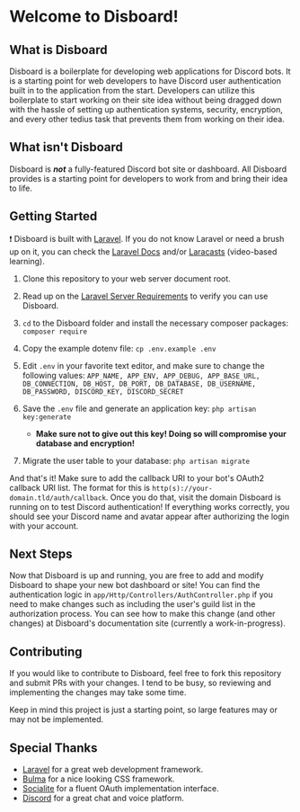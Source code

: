 # Welcome to Disboard!

## What is Disboard

Disboard is a boilerplate for developing web applications for Discord bots. It is a starting point for web developers to have Discord user authentication built in to the application from the start. Developers can utilize this boilerplate to start working on their site idea without being dragged down with the hassle of setting up authentication systems, security, encryption, and every other tedius task that prevents them from working on their idea.

## What isn't Disboard

Disboard is ***not*** a fully-featured Discord bot site or dashboard. All Disboard provides is a starting point for developers to work from and bring their idea to life.

## Getting Started

❗️ Disboard is built with [Laravel](https://laravel.com). If you do not know Laravel or need a brush up on it, you can check the [Laravel Docs](https://laravel.com/docs/6.x) and/or [Laracasts](https://laracasts.com/skills/laravel) (video-based learning).

1. Clone this repository to your web server document root.

2. Read up on the [Laravel Server Requirements](https://laravel.com/docs/6.x#server-requirements) to verify you can use Disboard.

3. `cd` to the Disboard folder and install the necessary composer packages: `composer require`

4. Copy the example dotenv file: `cp .env.example .env`

5. Edit `.env` in your favorite text editor, and make sure to change the following values: `APP_NAME, APP_ENV, APP_DEBUG, APP_BASE_URL, DB_CONNECTION, DB_HOST, DB_PORT, DB_DATABASE, DB_USERNAME, DB_PASSWORD, DISCORD_KEY, DISCORD_SECRET`

6. Save the `.env` file and generate an application key: `php artisan key:generate`
    - **Make sure not to give out this key! Doing so will compromise your database and encryption!**

7. Migrate the user table to your database: `php artisan migrate`

And that's it! Make sure to add the callback URI to your bot's OAuth2 callback URI list. The format for this is `http(s)://your-domain.tld/auth/callback`. Once you do that, visit the domain Disboard is running on to test Discord authentication! If everything works correctly, you should see your Discord name and avatar appear after authorizing the login with your account.

## Next Steps

Now that Disboard is up and running, you are free to add and modify Disboard to shape your new bot dashboard or site! You can find the authentication logic in `app/Http/Controllers/AuthController.php` if you need to make changes such as including the user's guild list in the authorization process. You can see how to make this change (and other changes) at Disboard's documentation site (currently a work-in-progress).

## Contributing

If you would like to contribute to Disboard, feel free to fork this repository and submit PRs with your changes. I tend to be busy, so reviewing and implementing the changes may take some time.

Keep in mind this project is just a starting point, so large features may or may not be implemented.

## Special Thanks

- [Laravel](https://laravel.com) for a great web development framework.
- [Bulma](https://bulma.io) for a nice looking CSS framework.
- [Socialite](https://github.com/laravel/socialite) for a fluent OAuth implementation interface.
- [Discord](https://discordapp.com) for a great chat and voice platform.
